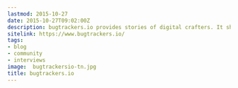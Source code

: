 ```yaml
---
lastmod: 2015-10-27
date: 2015-10-27T09:02:00Z
description: bugtrackers.io provides stories of digital crafters. It shows people behind bits, pixels and bug reports. bugtrackers.io is your resource for web development.
sitelink: https://www.bugtrackers.io/
tags:
- blog
- community
- interviews
image:  bugtrackersio-tn.jpg
title: bugtrackers.io
---
```


